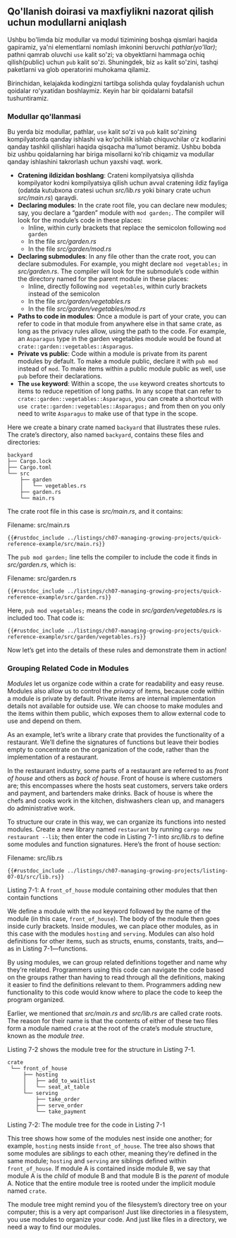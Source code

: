 ## Qo'llanish doirasi va maxfiylikni nazorat qilish uchun modullarni aniqlash

Ushbu bo'limda biz modullar va modul tizimining boshqa qismlari haqida gapiramiz, ya'ni elementlarni nomlash imkonini beruvchi *pathlar(yo'llar)*; pathni qamrab oluvchi `use` kalit so'zi; va obyektlarni hammaga ochiq qilish(public) uchun `pub` kalit so'zi. Shuningdek, biz `as` kalit so'zini, tashqi paketlarni va glob operatorini muhokama qilamiz.

Birinchidan, kelajakda kodingizni tartibga solishda qulay foydalanish uchun qoidalar ro'yxatidan boshlaymiz. Keyin har bir qoidalarni batafsil tushuntiramiz.

### Modullar qo'llanmasi

Bu yerda biz modullar, pathlar, `use` kalit soʻzi va `pub` kalit soʻzining kompilyatorda qanday ishlashi va koʻpchilik ishlab chiquvchilar oʻz kodlarini qanday tashkil qilishlari haqida qisqacha maʼlumot beramiz. Ushbu bobda biz ushbu qoidalarning har biriga misollarni ko'rib chiqamiz va modullar qanday ishlashini takrorlash uchun yaxshi vaqt.
work.

- **Cratening ildizidan boshlang**: Crateni kompilyatsiya qilishda kompilyator kodni kompilyatsiya qilish uchun avval cratening ildiz fayliga (odatda kutubxona cratesi uchun *src/lib.rs* yoki binary crate uchun *src/main.rs*) qaraydi.
- **Declaring modules**: In the crate root file, you can declare new modules;
say, you declare a “garden” module with `mod garden;`. The compiler will look
for the module’s code in these places:
  - Inline, within curly brackets that replace the semicolon following `mod
    garden`
  - In the file *src/garden.rs*
  - In the file *src/garden/mod.rs*
- **Declaring submodules**: In any file other than the crate root, you can
  declare submodules. For example, you might declare `mod vegetables;` in
  *src/garden.rs*. The compiler will look for the submodule’s code within the
  directory named for the parent module in these places:
  - Inline, directly following `mod vegetables`, within curly brackets instead
    of the semicolon
  - In the file *src/garden/vegetables.rs*
  - In the file *src/garden/vegetables/mod.rs*
- **Paths to code in modules**: Once a module is part of your crate, you can
  refer to code in that module from anywhere else in that same crate, as long
  as the privacy rules allow, using the path to the code. For example, an
  `Asparagus` type in the garden vegetables module would be found at
  `crate::garden::vegetables::Asparagus`.
- **Private vs public**: Code within a module is private from its parent
  modules by default. To make a module public, declare it with `pub mod`
  instead of `mod`. To make items within a public module public as well, use
  `pub` before their declarations.
- **The `use` keyword**: Within a scope, the `use` keyword creates shortcuts to
  items to reduce repetition of long paths. In any scope that can refer to
  `crate::garden::vegetables::Asparagus`, you can create a shortcut with `use
  crate::garden::vegetables::Asparagus;` and from then on you only need to
  write `Asparagus` to make use of that type in the scope.

Here we create a binary crate named `backyard` that illustrates these rules. The
crate’s directory, also named `backyard`, contains these files and directories:

```text
backyard
├── Cargo.lock
├── Cargo.toml
└── src
    ├── garden
    │   └── vegetables.rs
    ├── garden.rs
    └── main.rs
```

The crate root file in this case is *src/main.rs*, and it contains:

<span class="filename">Filename: src/main.rs</span>

```rust,noplayground,ignore
{{#rustdoc_include ../listings/ch07-managing-growing-projects/quick-reference-example/src/main.rs}}
```

The `pub mod garden;` line tells the compiler to include the code it finds in
*src/garden.rs*, which is:

<span class="filename">Filename: src/garden.rs</span>

```rust,noplayground,ignore
{{#rustdoc_include ../listings/ch07-managing-growing-projects/quick-reference-example/src/garden.rs}}
```

Here, `pub mod vegetables;` means the code in *src/garden/vegetables.rs* is
included too. That code is:

```rust,noplayground,ignore
{{#rustdoc_include ../listings/ch07-managing-growing-projects/quick-reference-example/src/garden/vegetables.rs}}
```

Now let’s get into the details of these rules and demonstrate them in action!

### Grouping Related Code in Modules

*Modules* let us organize code within a crate for readability and easy reuse.
Modules also allow us to control the *privacy* of items, because code within a
module is private by default. Private items are internal implementation details
not available for outside use. We can choose to make modules and the items
within them public, which exposes them to allow external code to use and depend
on them.

As an example, let’s write a library crate that provides the functionality of a
restaurant. We’ll define the signatures of functions but leave their bodies
empty to concentrate on the organization of the code, rather than the
implementation of a restaurant.

In the restaurant industry, some parts of a restaurant are referred to as
*front of house* and others as *back of house*. Front of house is where
customers are; this encompasses where the hosts seat customers, servers take
orders and payment, and bartenders make drinks. Back of house is where the
chefs and cooks work in the kitchen, dishwashers clean up, and managers do
administrative work.

To structure our crate in this way, we can organize its functions into nested
modules. Create a new library named `restaurant` by running `cargo new
restaurant --lib`; then enter the code in Listing 7-1 into *src/lib.rs* to
define some modules and function signatures. Here’s the front of house section:

<span class="filename">Filename: src/lib.rs</span>

```rust,noplayground
{{#rustdoc_include ../listings/ch07-managing-growing-projects/listing-07-01/src/lib.rs}}
```

<span class="caption">Listing 7-1: A `front_of_house` module containing other
modules that then contain functions</span>

We define a module with the `mod` keyword followed by the name of the module
(in this case, `front_of_house`). The body of the module then goes inside curly
brackets. Inside modules, we can place other modules, as in this case with the
modules `hosting` and `serving`. Modules can also hold definitions for other
items, such as structs, enums, constants, traits, and—as in Listing
7-1—functions.

By using modules, we can group related definitions together and name why
they’re related. Programmers using this code can navigate the code based on the
groups rather than having to read through all the definitions, making it easier
to find the definitions relevant to them. Programmers adding new functionality
to this code would know where to place the code to keep the program organized.

Earlier, we mentioned that *src/main.rs* and *src/lib.rs* are called crate
roots. The reason for their name is that the contents of either of these two
files form a module named `crate` at the root of the crate’s module structure,
known as the *module tree*.

Listing 7-2 shows the module tree for the structure in Listing 7-1.

```text
crate
 └── front_of_house
     ├── hosting
     │   ├── add_to_waitlist
     │   └── seat_at_table
     └── serving
         ├── take_order
         ├── serve_order
         └── take_payment
```

<span class="caption">Listing 7-2: The module tree for the code in Listing
7-1</span>

This tree shows how some of the modules nest inside one another; for example,
`hosting` nests inside `front_of_house`. The tree also shows that some modules
are *siblings* to each other, meaning they’re defined in the same module;
`hosting` and `serving` are siblings defined within `front_of_house`. If module
A is contained inside module B, we say that module A is the *child* of module B
and that module B is the *parent* of module A. Notice that the entire module
tree is rooted under the implicit module named `crate`.

The module tree might remind you of the filesystem’s directory tree on your
computer; this is a very apt comparison! Just like directories in a filesystem,
you use modules to organize your code. And just like files in a directory, we
need a way to find our modules.
